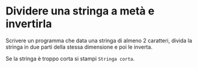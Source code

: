 # Dividere una stringa a metà e invertirla

Scrivere un programma che data una stringa di almeno 2 caratteri, divida la stringa in due parti della stessa dimensione
e poi le inverta.

Se la stringa è troppo corta si stampi `Stringa corta`.